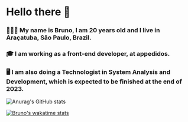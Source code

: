 # Hello there 👋

### 👨🏻‍💻 My name is Bruno, I am 20 years old and I live in Araçatuba, São Paulo, Brazil.
### 🎓 I am working as a front-end developer, at appedidos. 
### 🖥️ I am also doing a Technologist in System Analysis and Development, which is expected to be finished at the end of 2023. 

![Anurag's GitHub stats](https://github-readme-stats.vercel.app/api?username=BrunoMoraesKS&show_icons=true&theme=dark)

[![Bruno's wakatime stats](https://github-readme-stats.vercel.app/api/wakatime?username=BrunoMoraesKS)](https://github.com/anuraghazra/github-readme-stats)
